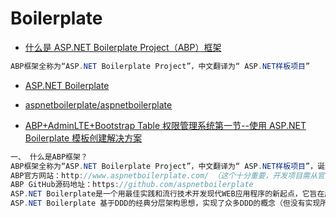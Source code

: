 # Boilerplate

- [什么是 ASP.NET Boilerplate Project（ABP）框架](http://baijiahao.baidu.com/s?id=1601850782459178337&wfr=spider&for=pc)

```C#
ABP框架全称为“ASP.NET Boilerplate Project”，中文翻译为“ ASP.NET样板项目”
```

- [ASP.NET Boilerplate](https://aspnetboilerplate.com/)
- [aspnetboilerplate/aspnetboilerplate](https://github.com/aspnetboilerplate/aspnetboilerplate)

- [ABP+AdminLTE+Bootstrap Table 权限管理系统第一节--使用 ASP.NET Boilerplate 模板创建解决方案](https://blog.csdn.net/anyusheng/article/details/78620168)

```C#
一、 什么是ABP框架？
ABP框架全称为“ASP.NET Boilerplate Project”，中文翻译为“ ASP.NET样板项目”，诞生的主要目的就是为了让.NET程序员“秒变”架构师，将.NET企业级项目的主流开发技术、最先进的架构整合起来，让.NET工程师能够更快的开发出更好的项目。
ABP官方网站：http://www.aspnetboilerplate.com/ （这个十分重要，开发项目需从官网生成框架源码，从而在VS中载入框架项目的sln文件）
ABP GitHub源码地址：https://github.com/aspnetboilerplate
ASP.NET Boilerplate是一个用最佳实践和流行技术开发现代WEB应用程序的新起点，它旨在成为一个通用的WEB应用程序框架和项目模板。
ASP.NET Boilerplate 基于DDD的经典分层架构思想，实现了众多DDD的概念（但没有实现所有DDD的概念）。
```
